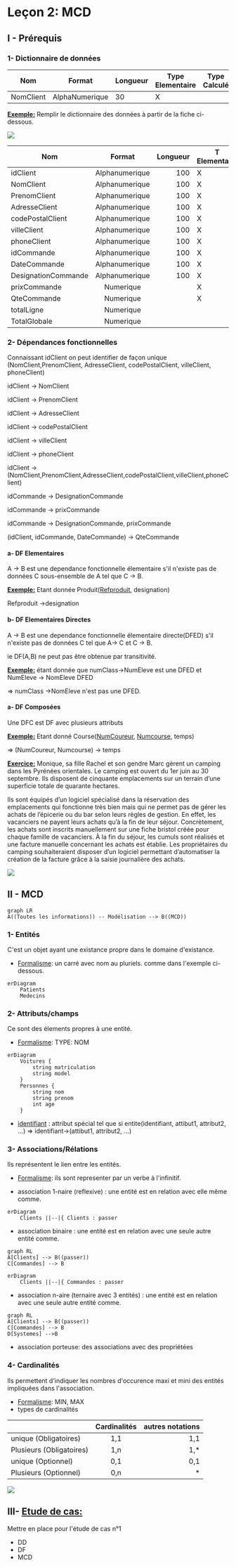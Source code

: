 # Leçon 2: MCD

## I - Prérequis

### 1- Dictionnaire de données

<table>
    <thead>
        <tr>
            <th>Nom</th>
            <th>Format</th>
            <th>Longueur</th>
            <th>Type Elementaire</th>
            <th>Type Calculé</th>
            <th>R.Calcul</th>
            <th>R.Gestion</th>
            <th>Document</th>
        </tr>
    </thead>
    <tbody>
        <tr>
            <td>NomClient</td>
            <td>AlphaNumerique</td>
            <td>30</td>
            <td>X</td>
            <td></td>
            <td></td>
            <td></td>
             <td>Fiche</td>
        </tr>
    </tbody>
</table>


**<u>Exemple:</u>**
Remplir le dictionnaire des données à partir de la fiche ci-dessous.

![](../images/Chap2-2.png)

| Nom                 |     Format     | Longueur | T Elementaire | T Calculé | R.Calcul                 | R.Gestion | Document |
| ------------------- | :------------: | -------: | ------------- | --------- | ------------------------ | --------- | -------- |
| idClient            | Alphanumerique |      100 | X             |           |                          |           |          |
| NomClient           | Alphanumerique |      100 | X             |           |                          |           |          |
| PrenomClient        | Alphanumerique |      100 | X             |           |                          |           |          |
| AdresseClient       | Alphanumerique |      100 | X             |           |                          |           |          |
| codePostalClient    | Alphanumerique |      100 | X             |           |                          |           |          |
| villeClient         | Alphanumerique |      100 | X             |           |                          |           |          |
| phoneClient         | Alphanumerique |      100 | X             |           |                          |           |          |
| idCommande        | Alphanumerique |      100 | X             |           |                          |           |          |
| DateCommande        | Alphanumerique |      100 | X             |           |                          |           |          |
| DesignationCommande | Alphanumerique |      100 | X             |           |                          |           |          |
| prixCommande        |   Numerique    |          | X             |           |                          |           |          |
| QteCommande         |   Numerique    |          | X             |           |                          |           |          |
| totalLigne          |   Numerique    |          |               | X         | prixCommande*QteCommande |           |          |
| TotalGlobale        |   Numerique    |          |               | X         | somme des totalLigne     |           |          |


### 2- Dépendances fonctionnelles

Connaissant idClient on peut identifier de façon unique (NomClient,PrenomClient, AdresseClient,  codePostalClient, villeClient, phoneClient)

idClient -> NomClient

idClient -> PrenomClient

idClient -> AdresseClient

idClient -> codePostalClient

idClient -> villeClient

idClient -> phoneClient

idClient -> (NomClient,PrenomClient,AdresseClient,codePostalClient,villeClient,phoneClient)

idCommande -> DesignationCommande

idCommande -> prixCommande

idCommande -> DesignationCommande, prixCommande

(idClient, idCommande, DateCommande) -> QteCommande

#### a- DF Elementaires
A -> B est une dependance fonctionnelle élementaire s'il n'existe pas de données C sous-ensemble de A tel que C -> B.

**<u>Exemple:</u>**
Etant donnée Produit(<u>Refproduit</u>, designation)

Refproduit ->designation

#### b- DF Elementaires Directes
A -> B 
est une dependance fonctionnelle élementaire directe(DFED) 
s'il n'existe pas de données C tel que A-> C et C -> B.

ie DF(A,B) ne peut pas être obtenue par transitivité.

**<u>Exemple:</u>**
étant donnée que 
numClass->NumEleve est une DFED et NumEleve -> NomEleve DFED 

=> numClass ->NomEleve n'est pas une DFED.

#### a- DF Composées
Une DFC est DF avec plusieurs attributs

**<u>Exemple:</u>**
Etant donné Course(<u>NumCoureur</u>, <u>Numcourse</u>, temps)

=> (NumCoureur, Numcourse) -> temps


**<u>Exercice:</u>**
Monique, sa fille Rachel et son gendre Marc gèrent un camping dans les Pyrénées orientales. Le camping est ouvert du 1er juin au 30 septembre. Ils disposent de cinquante emplacements sur un terrain d’une superficie totale de quarante hectares.

Ils sont équipés d’un logiciel spécialisé dans la réservation des emplacements qui fonctionne très bien mais qui ne permet pas de gérer les achats de l’épicerie ou du bar selon leurs règles de gestion. En effet, les vacanciers ne payent leurs achats qu’à la fin de leur séjour. Concrètement, les achats sont inscrits manuellement sur une fiche bristol créée pour chaque famille de vacanciers. À la fin du séjour, les cumuls sont réalisés et une facture manuelle concernant les achats est établie. Les propriétaires du camping souhaiteraient disposer d’un logiciel permettant d’automatiser la création de la facture grâce à la saisie journalière des achats.

![](../images/Chap2-2.png)

## II - MCD

```mermaid
graph LR
A((Toutes les informations)) -- Modélisation --> B((MCD))
```

### 1- Entités

C'est un objet ayant une existance propre dans le domaine d'existance.
- <u>Formalisme</u>: un carré avec nom au pluriels. comme dans l'exemple ci-dessous.

```mermaid
erDiagram
    Patients
    Medecins
```

### 2- Attributs/champs

Ce sont des élements propres à une entité.
- <u>Formalisme</u>: TYPE: NOM
```mermaid
erDiagram
    Voitures {
        string matriculation
        string model
    }
    Personnes {
        string nom
        string prenom
        int age
    }
```
- <u>identifiant</u> : attribut spécial tel que si entite(identifiant, attibut1, attribut2, ...)
=> identifiant->(attibut1, attribut2, ...)

### 3- Associations/Rélations

Ils représentent le lien entre les entités.

- <u>Formalisme</u>: ils sont representer par un verbe à l'infinitif.

- association 1-naire (reflexive) : une entité est en relation avec elle même comme.
```mermaid
erDiagram
    Clients ||--|{ Clients : passer
```

- association binaire : une entité est en relation avec une seule autre entité comme.

```mermaid
graph RL
A[Clients] --> B((passer))
C[Commandes] --> B
```

```mermaid
erDiagram
    Clients ||--|{ Commandes : passer
```
- association n-aire (ternaire avec 3 entités)  : une entité est en relation avec une seule autre entité comme.

```mermaid
graph RL
A[Clients] --> B((passer))
C[Commandes] --> B
D[Systemes] -->B
```
- association porteuse: des associations avec des propriétées
### 4- Cardinalités

Ils permettent d'indiquer les nombres d'occurence maxi et mini des entités impliquées dans l'association.
- <u>Formalisme</u>: MIN, MAX
- types de cardinalités

|                          | Cardinalités | autres notations |
| ------------------------ | :----------: | ---------------: |
| unique (Obligatoires)    |     1,1      |              1,1 |
| Plusieurs (Obligatoires) |     1,n      |              1,* |
| unique (Optionnel)       |     0,1      |              0,1 |
| Plusieurs (Optionnel)    |     0,n      |                * |


![](../images/cardinalite.png)



## III- [Etude de cas:](exercice.md)

Mettre en place pour l'étude de cas n°1
* DD
* DF
* MCD